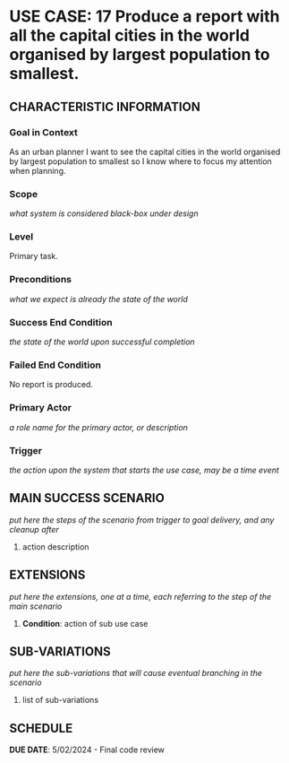 # USE CASE: 17 Produce a report with all the capital cities in the world organised by largest population to smallest.

## CHARACTERISTIC INFORMATION

### Goal in Context

As an urban planner I want to see the capital cities in the world organised by largest population to smallest so I know where to focus my attention when planning.

### Scope

*what system is considered black-box under design*

### Level

Primary task.

### Preconditions

*what we expect is already the state of the world*

### Success End Condition

*the state of the world upon successful completion*

### Failed End Condition

No report is produced.

### Primary Actor

*a role name for the primary actor, or description*

### Trigger

*the action upon the system that starts the use case, may be a time event*

## MAIN SUCCESS SCENARIO

*put here the steps of the scenario from trigger to goal delivery, and any cleanup after*

1. action description

## EXTENSIONS

*put here the extensions, one at a time, each referring to the step of the main scenario*

1. **Condition**: action of sub use case

## SUB-VARIATIONS

*put here the sub-variations that will cause eventual branching in the scenario*

1. list of sub-variations

## SCHEDULE

**DUE DATE**: 5/02/2024 - Final code review